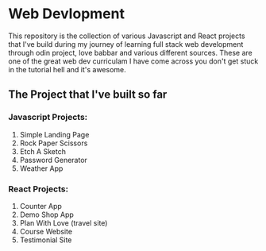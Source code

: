 # Web Devlopment 
This repository is the collection of various Javascript and React projects that I've build during my journey of learning full stack web development through odin project, love babbar and various different sources. These are one of the great web dev curriculam I have come across you don't get stuck in the tutorial hell and it's awesome.

## The Project that I've built so far 

### Javascript Projects: 
1. Simple Landing Page
2. Rock Paper Scissors
3. Etch A Sketch
4. Password Generator
5. Weather App

### React Projects:
1. Counter App
2. Demo Shop App
3. Plan With Love (travel site)
4. Course Website
5. Testimonial Site
   

